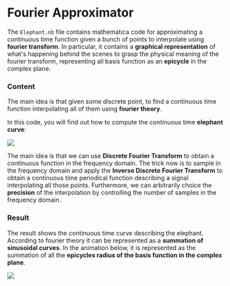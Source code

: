 # Fourier Approximator

The `Elephant.nb` file contains mathematica code for approximating a continuous time function given a bunch of points to interpolate using **fourier transform**.
In particular, it contains a **graphical representation** of what's happening behind the scenes to grasp the physical meaning of the fourier transform, representing all basis function as an **epicycle** in the complex plane.

### Content

The main idea is that given some discrete point, to find a continuous time function interpolating all of them using **fourier theory**.

In this code, you will find out how to compute the continuous time **elephant curve**:

<p align="left" width="100%">
    <img src="https://github.com/user-attachments/assets/6d139e18-de74-4e5a-8e9f-e9fee9221f75">
</p>

The main idea is that we can use **Discrete Fourier Transform** to obtain a continuous function in the frequency domain. The trick now is to sample in the frequency domain and apply the **Inverse Discrete Fourier Transform** to obtain a continuous time periodical function describing a signal interpolating all those points.
Furthermore, we can arbitrarily choice the **precision** of the interpolation by controlling the number of samples in the frequency domain.

### Result

The result shows the continuous time curve describing the elephant. According to fourier theory it can be represented as a **summation of sinusoidal curves**.
In the animation below, it is represented as the summation of all the **epicycles radius of the basis function in the complex plane**. 

<p align="left" width="100%">
    <img src="https://github.com/user-attachments/assets/bbfc625e-5e8c-42a8-9c32-cd028d4121cc">
</p>
